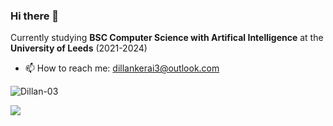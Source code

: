 ### Hi there 👋

Currently studying **BSC Computer Science with Artifical Intelligence** at the **University of Leeds** (2021-2024)

- 📫 How to reach me: dillankerai3@outlook.com


<p align="left"> <img src="https://github-readme-stats.vercel.app/api?username=Dillan-03&count-private=true&show_icons=true&hide_border=true&theme=tokyonight" alt="Dillan-03" />
<p align="left"> <img src="https://github-readme-stats.vercel.app/api/top-langs/?username=Dillan-03&langs_count=10&count-private=true&layout=compact&theme=react&hide_border=false&bg_color=0D1117" />
